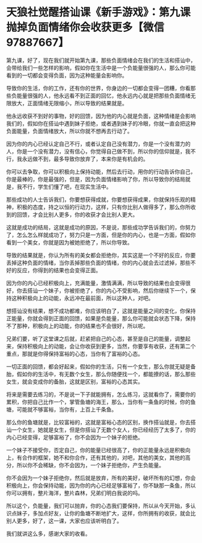 # 天狼社觉醒搭讪课《新手游戏》：第九课抛掉负面情绪你会收获更多【微信97887667】

第九课，好了，现在我们就开始第九课，那些负面情绪会在我们的生活和搭讪中，会带给我们一些怎样的影响，假如你在生活中是一个负能量很强的人，那么你可能看到的一切都会变得负面，因为这种能量会影响你。

导致你的生活，你的工作，还有你的世界，你身边的一切都会变得一团糟，你看那些负能量很强的人，他永远看不到正面的回忆，他永远内心就是把那些负面情绪无限放大，正面情绪无限缩小，所以导致的结果就是。

他永远收获不到好的事物，好的回馈，因为他的内心就是负面，这种情绪是会影响我们的，假如你在搭讪中遇到妹子拒绝，或者遇到妹子的冷眼，你就一直会把这种负面能量，负面情绪放大，所以你就不想再去行动了。

因为你的内心已经认定自己不行，或者认定自己没有潜力，你是一个没有潜力的人，你是一个没有潜力，没有信心，你觉得自己做不到，所以你的信仰就是，我不行，我永远做不到，最多导致你放弃了，本来你是有机会的。

你可以去争取，你可以积极向上保持动能，然后去行动，用你的行动告诉你自己，你是最棒的，你是最强的，但是，因为负面情绪影响了你，所以导致你的结局就是，我不行，学生们懂了吧，在现实生活中。

那些成功的人士告诉我们，你要想获得成就，你要想获得成果，你就保持乐观的精神，积极的态度，持之以恒的行动力，这样，只有你比别人做得多了，那么你所收到的回馈，才会比别人更多，你的收获才会比别人更大。

这就是成功的结局，这就是成功的原因，不是说，那些成功学告诉我们的，你努力了，怎么怎么样就成功了，努力只是一方面，但是你的内心，也是一方面，假如你看到一个美女，你就是因为被她拒绝了，所以你导致。

导致的结果就是，你认为所有的美女都会拒绝你，其实这是一个不好的反应，你要丢掉这种负面的情绪，当你丢掉那些负面的情绪，你的内心就会去过滤掉，那些不好的反应，你得到的结果也会变得正面。

因为你的内心已经积极向上，充满能量，激情满满，所以导致的结果也会变得很好，你去搭讪一个妹子，你被拒绝了，你的内心不受影响，然后你继续下一个，保持这种积极向上的动能，永远冲在最前面，所以这种人，对吧。

想搭讪没有结果，想不成功都难，你应该明白了，这就是能量之间的变化，你保持正能量，你就会得到正面的回馈，如果是负能量，那么你可能就会状态下降，保持不了那种，积极向上的动能，你的结果也不会很好，所以呢。

兄弟们要，听了这堂课之后就，赶紧把自己的心态，甚至是自己的能量，调整起来，保持积极向上的动能，会让你收获到更多，当然，你要享有收获，还有第二个重点，那就是你得保持富裕的心态，当你有了富裕的心态。

一切正面的回馈，都会好起来，假如你的生活，只有一个女生，那么你就无疑是备胎，假如你的生活中，有无数个女生，那么你随便找一个，都能撩的话，那么那些女生，就会变成你的备胎，这就是区别，富裕的心态其实。

将来是需要去练习的，不是说一下子就能拥有，怎么练习，这就看你了，需要你的累积，你把自己比作一个，掌管鱼塘的海王，那么，当你有一条鱼的时候，你的鱼塘，可能就不够富裕，当你有，上百上千条鱼。

那么你的鱼塘就是，比较富裕的，这就是富裕心态的区别，换作搭讪就是，你去搭讪一个女生，她就是女生，但是你搭讪了无数个女人，你已经经历了太多了，你的内心已经变得，足够富裕了，你不会因为一个妹子的拒绝。

一个妹子不接受你，否定自己，你的能量已经很高了，你的正能量永远是积极向上，有合作的框架，她不和你合作，还有其他的，对吧，其他的美女，其他的高分，所以你不会稀缺，你不会因为，一个妹子拒绝你，产生负能量。

你不会因为一个妹子拒绝你，然后就是放弃，所有的美好，破坏所有的幻想，你会积极向上，你会保持动能，因为你的内心已经足够富裕了，你不缺那一条鱼，所以你可以拥有，整片海洋，整片森林，兄弟们明白我说的吗。

所以这个，负能量，我们可以抛弃，你的心态我们要保持，所以从今天开始，多认识点妹子，多加点好友，让你的鱼塘不断地扩大，这样，你所拥有的收获，就会比别人更多，好了，这一课，大家也应该听明白了。

我们就讲这么多，感谢大家的收看。